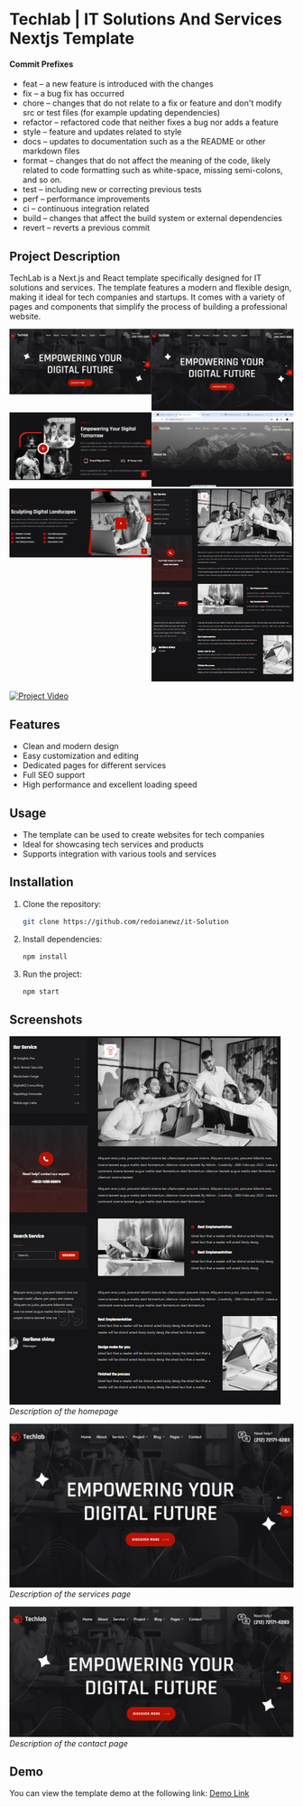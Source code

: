 # Techlab | IT Solutions And Services Nextjs Template

#### Commit Prefixes

- feat – a new feature is introduced with the changes
- fix – a bug fix has occurred
- chore – changes that do not relate to a fix or feature and don't modify src or test files (for example updating dependencies)
- refactor – refactored code that neither fixes a bug nor adds a feature
- style – feature and updates related to style
- docs – updates to documentation such as a the README or other markdown files
- format – changes that do not affect the meaning of the code, likely related to code formatting such as white-space, missing semi-colons, and so on.
- test – including new or correcting previous tests
- perf – performance improvements
- ci – continuous integration related
- build – changes that affect the build system or external dependencies
- revert – reverts a previous commit

## Project Description

TechLab is a Next.js and React template specifically designed for IT solutions and services. The template features a modern and flexible design, making it ideal for tech companies and startups. It comes with a variety of pages and components that simplify the process of building a professional website.

<div style="display: flex; flex-wrap: wrap;">
    <div style="flex: 1; min-width: 50%;">
        <img src="https://github.com/redoianewz/it-Solution/blob/main/public/assets/images/ScreenShoot/1.png" alt="Project Image" style="width: 100%;">
    </div>
    <div style="flex: 1; min-width: 50%;">
        <img src="https://github.com/redoianewz/it-Solution/blob/main/public/assets/images/ScreenShoot/2.png" alt="Project Image" style="width: 100%;">
    </div>
    <div style="flex: 1; min-width: 50%;">
        <img src="https://github.com/redoianewz/it-Solution/blob/main/public/assets/images/ScreenShoot/3.png" alt="Project Image" style="width: 100%;">
    </div>
    <div style="flex: 1; min-width: 50%;">
        <img src="https://github.com/redoianewz/it-Solution/blob/main/public/assets/images/ScreenShoot/4.png" alt="Project Image" style="width: 100%;">
    </div>
    <div style="flex: 1; min-width: 50%;">
        <img src="https://github.com/redoianewz/it-Solution/blob/main/public/assets/images/ScreenShoot/5.png" alt="Project Image" style="width: 100%;">
    </div>
    <div style="flex: 1; min-width: 50%;">
        <img src="https://github.com/redoianewz/it-Solution/blob/main/public/assets/images/ScreenShoot/6.png" alt="Project Image" style="width: 100%;">
    </div>
</div>


[![Project Video](path/to/your/video_thumbnail.png)](https://www.youtube.com/watch?v=your_video_id)

## Features

- Clean and modern design
- Easy customization and editing
- Dedicated pages for different services
- Full SEO support
- High performance and excellent loading speed

## Usage

- The template can be used to create websites for tech companies
- Ideal for showcasing tech services and products
- Supports integration with various tools and services

## Installation

1. Clone the repository:
    ```bash
    git clone https://github.com/redoianewz/it-Solution
    ```
2. Install dependencies:
    ```bash
    npm install
    ```
3. Run the project:
    ```bash
    npm start
    ```

## Screenshots

![Homepage](https://github.com/redoianewz/it-Solution/blob/main/public/assets/images/ScreenShoot/6.png)
*Description of the homepage*

![Services Page](https://github.com/redoianewz/it-Solution/blob/main/public/assets/images/ScreenShoot/2.png)
*Description of the services page*

![Contact Page](https://github.com/redoianewz/it-Solution/blob/main/public/assets/images/ScreenShoot/1.png)
*Description of the contact page*

## Demo

You can view the template demo at the following link:
[Demo Link](https://github.com/redoianewz/it-Solution)
